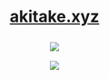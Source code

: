 <div align="center">
  <h1><a href="https://akitake.xyz/">akitake.xyz<a></p></h1>
  <img src="https://github-readme-stats.vercel.app/api?username=akitakedits&show_icons=true&theme=dracula" />
  <br></br>
  <a href="https://skillicons.dev">
    <img src="https://skillicons.dev/icons?i=git,github,githubactions,vscode,vim,linux,docker,html,css,js,py,cs,powershell,bash" />
  </a>
</div>
